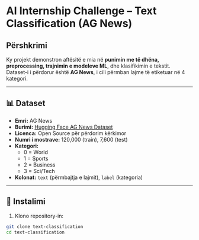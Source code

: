 # AI Internship Challenge – Text Classification (AG News)

## Përshkrimi

Ky projekt demonstron aftësitë e mia në **punimin me të dhëna, preprocessing, trajnimin e modeleve ML**, dhe klasifikimin e tekstit. Dataset-i i përdorur është **AG News**, i cili përmban lajme të etiketuar në 4 kategori.

---

## 📊 Dataset

- **Emri:** AG News
- **Burimi:** [Hugging Face AG News Dataset](https://huggingface.co/datasets/ag_news)
- **Licenca:** Open Source për përdorim kërkimor
- **Numri i mostrave:** 120,000 (train), 7,600 (test)
- **Kategori:**
  - 0 = World
  - 1 = Sports
  - 2 = Business
  - 3 = Sci/Tech
- **Kolonat:** `text` (përmbajtja e lajmit), `label` (kategoria)

---

## 🔧 Instalimi

1. Klono repository-in:

```bash
git clone text-classification
cd text-classification
```
